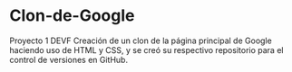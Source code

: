 # Clon-de-Google
Proyecto 1 DEVF
Creación de un clon de la página principal de Google haciendo uso de HTML y CSS, y se creó su respectivo repositorio para el control de versiones en GitHub.  
